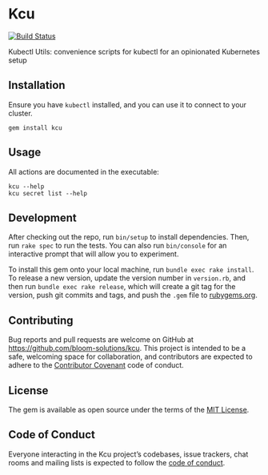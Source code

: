 # Kcu

[![Build Status](https://travis-ci.org/bloom-solutions/kcu.svg?branch=master)](https://travis-ci.org/bloom-solutions/kcu)

Kubectl Utils: convenience scripts for kubectl for an opinionated Kubernetes setup

## Installation

Ensure you have `kubectl` installed, and you can use it to connect to your cluster.

```
gem install kcu
```

## Usage

All actions are documented in the executable:

```
kcu --help
kcu secret list --help
```

## Development

After checking out the repo, run `bin/setup` to install dependencies. Then, run `rake spec` to run the tests. You can also run `bin/console` for an interactive prompt that will allow you to experiment.

To install this gem onto your local machine, run `bundle exec rake install`. To release a new version, update the version number in `version.rb`, and then run `bundle exec rake release`, which will create a git tag for the version, push git commits and tags, and push the `.gem` file to [rubygems.org](https://rubygems.org).

## Contributing

Bug reports and pull requests are welcome on GitHub at https://github.com/bloom-solutions/kcu. This project is intended to be a safe, welcoming space for collaboration, and contributors are expected to adhere to the [Contributor Covenant](http://contributor-covenant.org) code of conduct.

## License

The gem is available as open source under the terms of the [MIT License](http://opensource.org/licenses/MIT).

## Code of Conduct

Everyone interacting in the Kcu project’s codebases, issue trackers, chat rooms and mailing lists is expected to follow the [code of conduct](https://github.com/bloom-solutions/kcu/blob/master/CODE_OF_CONDUCT.md).

